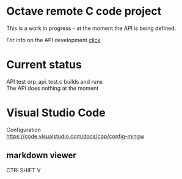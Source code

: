 # Octave remote C code project

This is a work in progress - at the moment the API is being defined.  

For info on the API development [click](../docs/remoteC_api/cpp_orp_microApi.md) 

# Current status
API test orp_api_test.c builds and runs  
The API does nothing at the moment 


# Visual Studio Code

Configuration  
https://code.visualstudio.com/docs/cpp/config-mingw

## markdown viewer
CTRl SHIFT V
